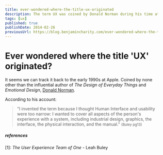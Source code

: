```yaml
---
title: ever-wondered-where-the-title-ux-originated
description: The term UX was coined by Donald Norman during his time at Apple.
tags: [ux]
published: true
publishDate: 2014-02-26
previousUrl: https://blog.benjamincharity.com/ever-wondered-where-the-title-ux-originated/
---
```


# Ever wondered where the title 'UX' originated?

It seems we can track it back to the early 1990s at Apple. Coined by none other than the influential author of *The Design of Everyday Things* and *Emotional Design*, [Donald Norman][dNorman].

According to his account:

> "I invented the term because I thought Human Interface and usability were too narrow: I wanted to cover all aspects of the person's experience with a system, including industrial design, graphics, the interface, the physical interaction, and the manual." <small>(Buley pg13)</small>

##### references

\[1\]: *The User Experience Team of One* - Leah Buley

[dNorman]: http://www.jnd.org/
